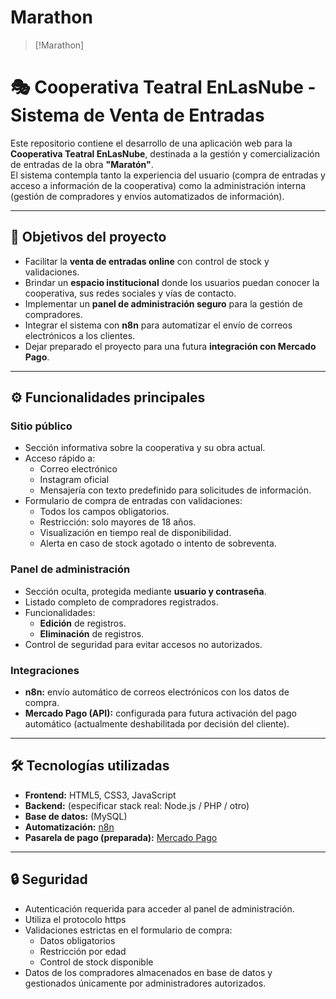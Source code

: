 # Marathon
> [!Marathon]
# 🎭 Cooperativa Teatral EnLasNube - Sistema de Venta de Entradas

Este repositorio contiene el desarrollo de una aplicación web para la **Cooperativa Teatral EnLasNube**, destinada a la gestión y comercialización de entradas de la obra **"Maratón"**.  
El sistema contempla tanto la experiencia del usuario (compra de entradas y acceso a información de la cooperativa) como la administración interna (gestión de compradores y envíos automatizados de información).

---

## 📌 Objetivos del proyecto

- Facilitar la **venta de entradas online** con control de stock y validaciones.
- Brindar un **espacio institucional** donde los usuarios puedan conocer la cooperativa, sus redes sociales y vías de contacto.
- Implementar un **panel de administración seguro** para la gestión de compradores.
- Integrar el sistema con **n8n** para automatizar el envío de correos electrónicos a los clientes.
- Dejar preparado el proyecto para una futura **integración con Mercado Pago**.

---

## ⚙️ Funcionalidades principales

### Sitio público
- Sección informativa sobre la cooperativa y su obra actual.
- Acceso rápido a:
  - Correo electrónico
  - Instagram oficial
  - Mensajería con texto predefinido para solicitudes de información.
- Formulario de compra de entradas con validaciones:
  - Todos los campos obligatorios.
  - Restricción: solo mayores de 18 años.
  - Visualización en tiempo real de disponibilidad.
  - Alerta en caso de stock agotado o intento de sobreventa.

### Panel de administración
- Sección oculta, protegida mediante **usuario y contraseña**.
- Listado completo de compradores registrados.
- Funcionalidades:
  - **Edición** de registros.
  - **Eliminación** de registros.
- Control de seguridad para evitar accesos no autorizados.

### Integraciones
- **n8n:** envío automático de correos electrónicos con los datos de compra.
- **Mercado Pago (API):** configurada para futura activación del pago automático (actualmente deshabilitada por decisión del cliente).

---

## 🛠️ Tecnologías utilizadas

- **Frontend:** HTML5, CSS3, JavaScript
- **Backend:** (especificar stack real: Node.js / PHP / otro)
- **Base de datos:** (MySQL)
- **Automatización:** [n8n](https://n8n.io/)
- **Pasarela de pago (preparada):** [Mercado Pago](https://www.mercadopago.com.ar/)

---

## 🔒 Seguridad

- Autenticación requerida para acceder al panel de administración.
- Utiliza el protocolo https
- Validaciones estrictas en el formulario de compra:
  - Datos obligatorios
  - Restricción por edad
  - Control de stock disponible
- Datos de los compradores almacenados en base de datos y gestionados únicamente por administradores autorizados.


